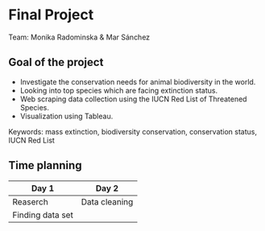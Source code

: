 # Final Project

Team: Monika Radominska & Mar Sánchez

## Goal of the project

- Investigate the conservation needs for animal biodiversity in the world. 
- Looking into top species which are facing extinction status. 
- Web scraping data collection using the IUCN Red List of Threatened Species.  
- Visualization using Tableau. 

Keywords: mass extinction, biodiversity conservation, conservation status, IUCN Red List


## Time planning

| Day 1         | Day 2         | 
| ------------- | ------------- |
| Reaserch      | Data cleaning  |
| Finding data set  
